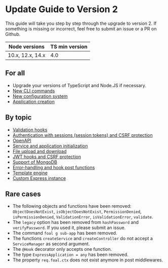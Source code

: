# Update Guide to Version 2

This guide will take you step by step through the upgrade to version 2. If something is missing or incorrect, feel free to submit an issue or a PR on Github.

| Node versions | TS min version |
| --- | --- |
| 10.x, 12.x, 14.x | 4.0 |

## For all

- Upgrade your versions of TypeScript and Node.JS if necessary.
- [New CLI commands](./cli-commands.md)
- [New configuration system](./config-system.md)
- [Application creation](./application-creation.md)

## By topic

- [Validation hooks](./validation-hooks.md)
- [Authentication with sessions (session tokens) and CSRF protection](./session-tokens.md)
- [OpenAPI](./openapi.md)
- [Service and application initialization](./service-and-app-initialization.md)
- [File upload and download](./file-upload-and-download.md)
- [JWT hooks and CSRF protection](./jwt-and-csrf.md)
- [Support of MongoDB](./mongodb.md)
- [Error-handling and hook post functions](./error-handling.md)
- [Template engine](./template-engine.md)
- [Custom Express instance](./custom-express-instance.md)

## Rare cases

- The following objects and functions have been removed: `ObjectDoesNotExist`, `isObjectDoesNotExist`, `PermissionDenied`, `isPermissionDenied`, `ValidationError`, `isValidationError`, `validate`.
- The `legacy` option has been removed from `hashPassword` and `verifyPassword`. If you used it, please submit an issue.
- The command `foal g sub-app` has been removed.
- The functions `createService` and `createController` do not accept a `ServiceManager` as second argument.
- The `@Hook` decorator only accepts one function.
- The type `ExpressApplication = any` has been removed.
- The property `req.foal.ctx` does not exist anymore in post middlewares.